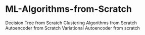 # ML-Algorithms-from-Scratch

Decision Tree from Scratch
Clustering Algorithms from Scratch
Autoencoder from Scratch
Variational Autoencoder from scratch
